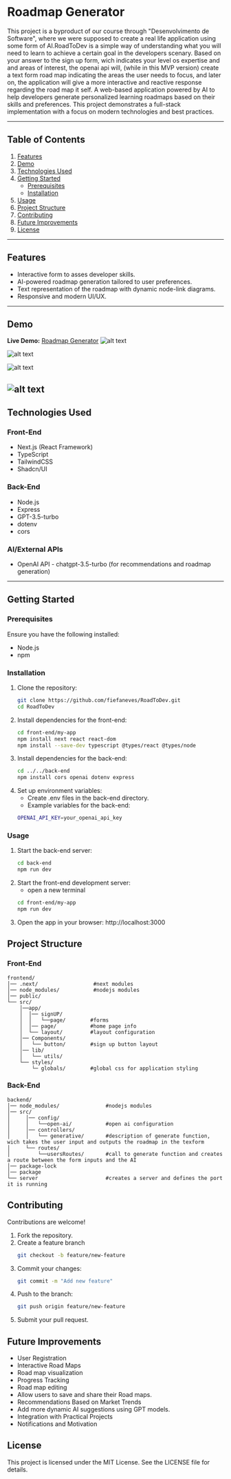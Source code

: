 # **Roadmap Generator**

This project is a byproduct of our course through "Desenvolvimento de Software", where we were supposed to create a real life application using
 some form of AI.RoadToDev is a simple way of understanding what you will need to learn to achieve a certain goal in the developers scenary.
 Based on your answer to the sign up form, wich indicates your level os expertise and and areas of interest, the openai api will, (while in this MVP version) 
 create a text form road map indicating the areas the user needs to focus, and later on, the application will give a more interactive and reactive response
 regarding the road map it self. A web-based application powered by AI to help developers generate personalized learning roadmaps based on their 
 skills and preferences. This project demonstrates a full-stack implementation with a focus on modern technologies and best practices.

---

## **Table of Contents**

1. [Features](#features)  
2. [Demo](#demo)  
3. [Technologies Used](#technologies-used)  
4. [Getting Started](#getting-started)  
   - [Prerequisites](#prerequisites)  
   - [Installation](#installation)  
5. [Usage](#usage)  
6. [Project Structure](#project-structure)  
7. [Contributing](#contributing)  
8. [Future Improvements](#future-improvements)  
9. [License](#license)  

---

## **Features**

- Interactive form to asses developer skills.  
- AI-powered roadmap generation tailored to user preferences.  
- Text representation of the roadmap with dynamic node-link diagrams.  
- Responsive and modern UI/UX.

---

## **Demo**
**Live Demo:** [Roadmap Generator](https://example.com)
![alt text](capturas-do-sistema/cap1.png)

![alt text](capturas-do-sistema/cap2.png)

![alt text](capturas-do-sistema/cap3.png)

![alt text](capturas-do-sistema/cap4.png)
---

## **Technologies Used**

### **Front-End**
- Next.js (React Framework)
- TypeScript
- TailwindCSS
- Shadcn/UI
  
### **Back-End**
- Node.js
- Express  
- GPT-3.5-turbo
- dotenv
- cors

### **AI/External APIs**
- OpenAI API - chatgpt-3.5-turbo (for recommendations and roadmap generation)

---

## **Getting Started**

### **Prerequisites**

Ensure you have the following installed:
- Node.js 
- npm  

### **Installation**

1. Clone the repository:
    ```bash
    git clone https://github.com/fiefaneves/RoadToDev.git
    cd RoadToDev
2. Install dependencies for the front-end:
    ```bash
    cd front-end/my-app
    npm install next react react-dom
    npm install --save-dev typescript @types/react @types/node

3. Install dependencies for the back-end:
    ```bash
   cd ../../back-end
   npm install cors openai dotenv express

4. Set up environment variables:
    - Create .env files in the back-end directory.
    - Example variables for the back-end:
    ```bash
    OPENAI_API_KEY=your_openai_api_key

### **Usage**

1. Start the back-end server:
    ```bash
    cd back-end
    npm run dev
2. Start the front-end development server:
    - open a new terminal
    ```bash
    cd front-end/my-app
    npm run dev
3. Open the app in your browser:
    http://localhost:3000

## **Project Structure**
### **Front-End**

    frontend/
    │── .next/                  #next modules
    │── node_modules/           #nodejs modules
    │── public/                 
    └── src/                    
        │──app/
        │  │── signUP/
        │  │   └──page/        #forms
        │  │── page/           #home page info
        │  └── layout/         #layout configuration
        │── Components/
        │   └── button/        #sign up button layout
        │── lib/
        │   └── utils/
        └── styles/
            └─ globals/        #global css for application styling
                   
### **Back-End**
   
    backend/
    │── node_modules/               #nodejs modules
    │── src/                    
    │     │── config/
    │     │   └──open-ai/           #open ai configuration 
    │     │── controllers/
    │     │   └── generative/       #description of generate function, wich takes the user input and outputs the roadmap in the texform
    │     └── routes/
    │         └──usersRoutes/       #call to generate function and creates a route between the form inputs and the AI  
    │── package-lock                
    │── package                     
    └── server                      #creates a server and defines the port it is running

## **Contributing**
Contributions are welcome!

1. Fork the repository.
2. Create a feature branch
    ```bash
    git checkout -b feature/new-feature
3. Commit your changes: 
    ```bash
    git commit -m "Add new feature"
4. Push to the branch:
    ```bash
    git push origin feature/new-feature
5. Submit your pull request.

## **Future Improvements**
- User Registration
- Interactive Road Maps
- Road map visualization
- Progress Tracking
- Road map editing
- Allow users to save and share their Road maps.
- Recommendations Based on Market Trends
- Add more dynamic AI suggestions using GPT models.
- Integration with Practical Projects
- Notifications and Motivation

## **License**
This project is licensed under the MIT License. See the LICENSE file for details.
